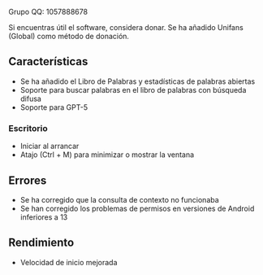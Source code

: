 Grupo QQ: 1057888678

Si encuentras útil el software, considera donar. Se ha añadido Unifans (Global) como método de donación.

## Características

*   Se ha añadido el Libro de Palabras y estadísticas de palabras abiertas
*   Soporte para buscar palabras en el libro de palabras con búsqueda difusa
*   Soporte para GPT-5

### Escritorio

*   Iniciar al arrancar
*   Atajo (Ctrl + M) para minimizar o mostrar la ventana

## Errores

*   Se ha corregido que la consulta de contexto no funcionaba
*   Se han corregido los problemas de permisos en versiones de Android inferiores a 13

## Rendimiento

*   Velocidad de inicio mejorada